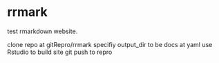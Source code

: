 # rrmark
test rmarkdown website.

clone repo at gitRepro/rrmark
specifiy output_dir to be docs at yaml
use Rstudio to build site
git push to repro
